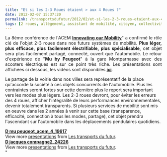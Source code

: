 ```yaml
---
title: "Et si les 2-3 Roues étaient > aux 4 Roues ?"
date: 2012-02-07 15:37:20
permalink: /transportsdufutur/2012/02/et-si-les-2-3-roues-etaient-aux-4-roues.html
tags: [2 roues, allégement, assistant de mobilité, citoyen, collectivité, commuter, congestion, connectivité, données réelles, Efficacité énergétique, Energie, Infrastructure, internet, management de la mobilité, partage de la voirie, Service de mobilité]
---
```


<p style="text-align: justify">La 8ème conférence de l'ACEM <a href=""http://www.acem.eu/NWSL/newsl30/summaryof8.htm"" target=""_self""><strong>Innovating our Mobility</strong></a>" a confirmé le rôle clé de l'objet 2-3 roues dans nos futurs systèmes de mobilité. <strong>Plus léger, plus efficace, plus facilement électrifiable, plus spécialisable</strong>, cet objet sera plus facilement partagé, connecté, ouvert que l'automobile. Le retour d'expérience de "<strong>Mu by Peugeot</strong>" à la gare Montparnasse avec des scooters électriques est sur ce point très riche. Les présentations sont affichées ci dessous, les vidéos sont disponibles <a href=""http://www.acem.eu/cms/2012_conference.php"" target=""_blank""><strong>ici</strong></a>.</p> <p style=""text-align: justify"">Le partage de la voirie dans nos villes sera représentatif de la place qu'accorde la société à ces objets concurrents de l'automobile. Plus les contraintes seront fortes sur cette dernière plus le report sera important vers les modes plus légers. Les 2-3 roues devront, pour éviter les erreurs des 4 roues, afficher l'intégralité de leurs performances environnementales, devenir totalement transparents. Si plusieurs services de mobilité sont mis en oeuvre dans les 2 années à venir sur cette base (transparence, efficacité, connection à tous les modes, partage), cet objet prendra l'ascendant sur l'automobile dans les déplacements pendulaires quotidiens. </p>  <!--more-->   <div id=""__ss_11462683"" style=""width: 425px""><strong style=""margin: 12px 0 4px""><a href=""http://www.slideshare.net/transportsdufutur/d-mu-peugeotacem419617"" title=""D mu peugeot_acem_4_19617"">D mu peugeot_acem_4_19617</a></strong>         <div style=""padding: 5px 0 12px"">View more <a href=""http://www.slideshare.net/"">presentations</a> from <a href=""http://www.slideshare.net/transportsdufutur"">Les transports du futur</a>.</div> </div> <div id=""__ss_11462667"" style=""width: 425px""><strong style=""margin: 12px 0 4px""><a href=""http://www.slideshare.net/transportsdufutur/d-jacques-compagne224226"" title=""D jacques compagne2_24226"">D jacques compagne2_24226</a></strong>         <div style=""padding: 5px 0 12px"">View more <a href=""http://www.slideshare.net/"">presentations</a> from <a href=""http://www.slideshare.net/transportsdufutur"">Les transports du futur</a>.</div> </div>"
